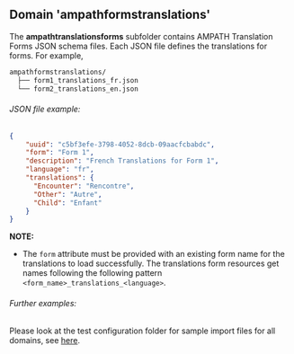 ## Domain 'ampathformstranslations'
The **ampathtranslationsforms** subfolder contains AMPATH Translation Forms JSON schema files. Each JSON file defines the translations for forms. For example,

```bash
ampathformstranslations/
  ├── form1_translations_fr.json
  └── form2_translations_en.json
```

###### JSON file example:
```json
{
    "uuid": "c5bf3efe-3798-4052-8dcb-09aacfcbabdc",
    "form": "Form 1",
    "description": "French Translations for Form 1",
    "language": "fr",
    "translations": {
      "Encounter": "Rencontre",
      "Other": "Autre",
      "Child": "Enfant"
    }
}
```

**NOTE:** 
* The `form` attribute must be provided with an existing form name for the translations to load successfully. The translations form resources get names following the following pattern `<form_name>_translations_<language>`.

###### Further examples:
Please look at the test configuration folder for sample import files for all domains, see [here](../api/src/test/resources/testAppDataDir/configuration).
